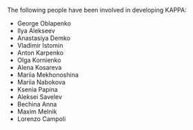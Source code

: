 The following people have been involved in developing KAPPA:

- George Oblapenko
- Ilya Alekseev
- Anastasiya Demko
- Vladimir Istomin
- Anton Karpenko
- Olga Kornienko
- Alena Kosareva
- Mariia Mekhonoshina
- Mariia Nabokova
- Ksenia Papina
- Aleksei Savelev
- Bechina Anna
- Maxim Melnik
- Lorenzo Campoli
